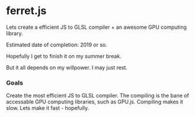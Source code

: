 # ferret.js
Lets create a efficient JS to GLSL compiler + an awesome GPU computing library.


Estimated date of completion: 2019 or so.

Hopefully I get to finish it on my summer break.

But it all depends on my willpower. I may just rest.

### Goals

Create the most efficient JS to GLSL compiler. The compiling is the bane of accessable GPU computing libraries, such as GPU.js. Compiling makes it slow. Lets make it fast - hopefully.
